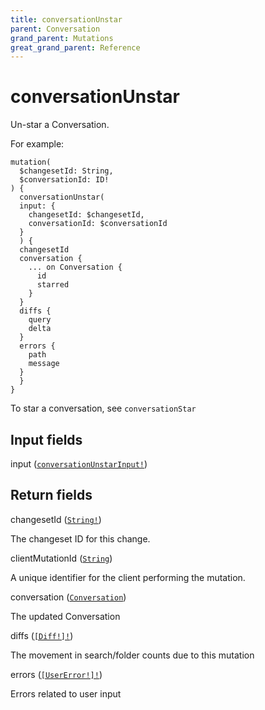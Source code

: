 ```yaml
---
title: conversationUnstar
parent: Conversation
grand_parent: Mutations
great_grand_parent: Reference
---
```


# conversationUnstar

Un-star a Conversation.

For example:

```
mutation(
  $changesetId: String,
  $conversationId: ID!
) {
  conversationUnstar(
  input: {
    changesetId: $changesetId,
    conversationId: $conversationId
  }
  ) {
  changesetId
  conversation {
    ... on Conversation {
      id
      starred
    }
  }
  diffs {
    query
    delta
  }
  errors {
    path
    message
  }
  }
}
```

To star a conversation, see `conversationStar`

## Input fields

<div class="field-entry ">
  <span id="input" class="field-name anchored">input (<code><a href="/docs/reference/input_object/conversation/conversation_unstar_input">conversationUnstarInput!</a></code>)</span>

  <div class="description-wrapper">

  </div>
</div>

## Return fields

<div class="field-entry ">
  <span id="changeset_id" class="field-name anchored">changesetId (<code><a href="/docs/reference/scalar/string">String!</a></code>)</span>

  <div class="description-wrapper">
   <p>The changeset ID for this change.</p>

  </div>
</div>

<div class="field-entry ">
  <span id="client_mutation_id" class="field-name anchored">clientMutationId (<code><a href="/docs/reference/scalar/string">String</a></code>)</span>

  <div class="description-wrapper">
   <p>A unique identifier for the client performing the mutation.</p>

  </div>
</div>

<div class="field-entry ">
  <span id="conversation" class="field-name anchored">conversation (<code><a href="/docs/reference/interface/conversation">Conversation</a></code>)</span>

  <div class="description-wrapper">
   <p>The updated Conversation</p>

  </div>
</div>

<div class="field-entry ">
  <span id="diffs" class="field-name anchored">diffs (<code><a href="/docs/reference/object/diff">[Diff!]!</a></code>)</span>

  <div class="description-wrapper">
   <p>The movement in search/folder counts due to this mutation</p>

  </div>
</div>

<div class="field-entry ">
  <span id="errors" class="field-name anchored">errors (<code><a href="/docs/reference/object/user_error">[UserError!]!</a></code>)</span>

  <div class="description-wrapper">
   <p>Errors related to user input</p>

  </div>
</div>

